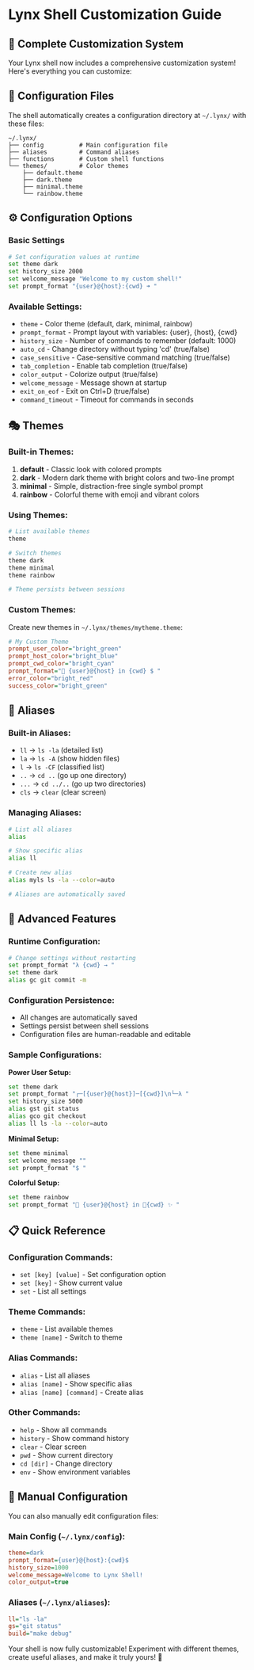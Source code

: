 # Lynx Shell Customization Guide

## 🎨 Complete Customization System

Your Lynx shell now includes a comprehensive customization system! Here's everything you can customize:

## 📁 Configuration Files

The shell automatically creates a configuration directory at `~/.lynx/` with these files:

```
~/.lynx/
├── config          # Main configuration file
├── aliases         # Command aliases
├── functions       # Custom shell functions
└── themes/         # Color themes
    ├── default.theme
    ├── dark.theme
    ├── minimal.theme
    └── rainbow.theme
```

## ⚙️ Configuration Options

### Basic Settings

```bash
# Set configuration values at runtime
set theme dark
set history_size 2000
set welcome_message "Welcome to my custom shell!"
set prompt_format "{user}@{host}:{cwd} ➜ "
```

### Available Settings:

- `theme` - Color theme (default, dark, minimal, rainbow)
- `prompt_format` - Prompt layout with variables: {user}, {host}, {cwd}
- `history_size` - Number of commands to remember (default: 1000)
- `auto_cd` - Change directory without typing 'cd' (true/false)
- `case_sensitive` - Case-sensitive command matching (true/false)
- `tab_completion` - Enable tab completion (true/false)
- `color_output` - Colorize output (true/false)
- `welcome_message` - Message shown at startup
- `exit_on_eof` - Exit on Ctrl+D (true/false)
- `command_timeout` - Timeout for commands in seconds

## 🎭 Themes

### Built-in Themes:

1. **default** - Classic look with colored prompts
2. **dark** - Modern dark theme with bright colors and two-line prompt
3. **minimal** - Simple, distraction-free single symbol prompt
4. **rainbow** - Colorful theme with emoji and vibrant colors

### Using Themes:

```bash
# List available themes
theme

# Switch themes
theme dark
theme minimal
theme rainbow

# Theme persists between sessions
```

### Custom Themes:

Create new themes in `~/.lynx/themes/mytheme.theme`:

```ini
# My Custom Theme
prompt_user_color="bright_green"
prompt_host_color="bright_blue"
prompt_cwd_color="bright_cyan"
prompt_format="🚀 {user}@{host} in {cwd} $ "
error_color="bright_red"
success_color="bright_green"
```

## 🔗 Aliases

### Built-in Aliases:

- `ll` → `ls -la` (detailed list)
- `la` → `ls -A` (show hidden files)
- `l` → `ls -CF` (classified list)
- `..` → `cd ..` (go up one directory)
- `...` → `cd ../..` (go up two directories)
- `cls` → `clear` (clear screen)

### Managing Aliases:

```bash
# List all aliases
alias

# Show specific alias
alias ll

# Create new alias
alias myls ls -la --color=auto

# Aliases are automatically saved
```

## 🎯 Advanced Features

### Runtime Configuration:

```bash
# Change settings without restarting
set prompt_format "λ {cwd} → "
set theme dark
alias gc git commit -m
```

### Configuration Persistence:

- All changes are automatically saved
- Settings persist between shell sessions
- Configuration files are human-readable and editable

### Sample Configurations:

**Power User Setup:**

```bash
set theme dark
set prompt_format "┌─[{user}@{host}]─[{cwd}]\n└─λ "
set history_size 5000
alias gst git status
alias gco git checkout
alias ll ls -la --color=auto
```

**Minimal Setup:**

```bash
set theme minimal
set welcome_message ""
set prompt_format "$ "
```

**Colorful Setup:**

```bash
set theme rainbow
set prompt_format "🦄 {user}@{host} in 📁{cwd} ✨ "
```

## 📋 Quick Reference

### Configuration Commands:

- `set [key] [value]` - Set configuration option
- `set [key]` - Show current value
- `set` - List all settings

### Theme Commands:

- `theme` - List available themes
- `theme [name]` - Switch to theme

### Alias Commands:

- `alias` - List all aliases
- `alias [name]` - Show specific alias
- `alias [name] [command]` - Create alias

### Other Commands:

- `help` - Show all commands
- `history` - Show command history
- `clear` - Clear screen
- `pwd` - Show current directory
- `cd [dir]` - Change directory
- `env` - Show environment variables

## 🔧 Manual Configuration

You can also manually edit configuration files:

### Main Config (`~/.lynx/config`):

```ini
theme=dark
prompt_format={user}@{host}:{cwd}$
history_size=1000
welcome_message=Welcome to Lynx Shell!
color_output=true
```

### Aliases (`~/.lynx/aliases`):

```ini
ll="ls -la"
gs="git status"
build="make debug"
```

Your shell is now fully customizable! Experiment with different themes, create useful aliases, and make it truly yours! 🎉
